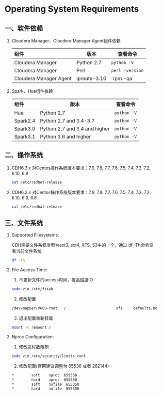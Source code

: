 # Operating System Requirements

## 一、软件依赖

1. Cloudera Manager、Cloudera Manager Agent组件依赖

   | 组件                   | 版本         | 查看命令                 |
   | :--------------------- | ------------ | ------------------------ |
   | Cloudera Manager       | Python 2.7   | `python -V`              |
   | Cloudera Manager       | Perl         | `perl -version`          |
   | Cloudera Manager Agent | iproute-3.10 | `rpm -qa | grep iproute` |

2. Spark、Hue组件依赖

   | 组件     | 版本                          | 查看命令    |
   | :------- | ----------------------------- | ----------- |
   | Hue      | Python 2.7                    | `python -V` |
   | Spark2.4 | Python 2.7 and 3.4-3.7        | `python -V` |
   | Spark3.0 | Python 2.7 and 3.4 and higher | `python -V` |
   | Spark3.1 | Python 3.6 and higher         | `python -V` |

## 二、操作系统

1. CDH6.3.x 对Centos操作系统版本要求：7.9, 7.8, 7.7, 7.6, 7.5, 7.4, 7.3, 7.2, 6.10, 6.9

   ```sh
   cat /etc/redhat-release
   ```

2. CDH6.2.x 对Centos操作系统版本要求：7.9, 7.8, 7.7, 7.6, 7.5, 7.4, 7.3, 7.2, 6.10, 6.9, 6.8

   ```sh
   cat /etc/redhat-release
   ```

## 三、文件系统

1. Supported Filesystems: 

   CDH需要文件系统类型为ext3, ext4, XFS, S3中的一个，通过 df -Th命令查看当前文件系统

   ```sh
   df -Th
   ```

   

2. File Access Time: 

   1. 不更新文件的access时间，提高磁盘IO

   ```sh
   sudo vim /etc/fstab
   ```

   2. 修改配置

   ```sh
   /dev/mapper/VG00-root   /                       xfs     defaults,noatime        0 0
   ```

   3. 退出配置重新挂载

   ```sh
   mount -o remount /
   ```

   

3. Nproc Configuration: 

   1. 修改进程数限制

   ```sh
   sudo vim /etc/security/limits.conf
   ```

   2. 修改配置(官网建议调整为 65536 或者 262144)

   ```sh
   *        soft    nproc  655350 
   *        hard    nproc  655350
   *        soft    nofile  655350
   *        hard    nofile  655350
   ```